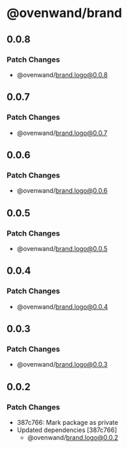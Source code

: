 # @ovenwand/brand

## 0.0.8

### Patch Changes

- @ovenwand/brand.logo@0.0.8

## 0.0.7

### Patch Changes

- @ovenwand/brand.logo@0.0.7

## 0.0.6

### Patch Changes

- @ovenwand/brand.logo@0.0.6

## 0.0.5

### Patch Changes

- @ovenwand/brand.logo@0.0.5

## 0.0.4

### Patch Changes

- @ovenwand/brand.logo@0.0.4

## 0.0.3

### Patch Changes

- @ovenwand/brand.logo@0.0.3

## 0.0.2

### Patch Changes

- 387c766: Mark package as private
- Updated dependencies [387c766]
  - @ovenwand/brand.logo@0.0.2
